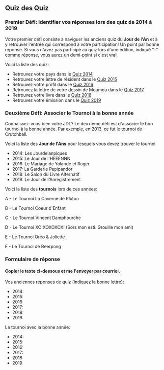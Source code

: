 ## Quiz des Quiz

### Premier Défi: Identifier vos réponses lors des quiz de 2014 à 2019

Votre premier défi consiste à naviguer les anciens quiz du **Jour de l'An** et à y retrouver l'entrée qui correspond à votre participation! Un point par bonne réponse. Si vous n'avez pas participé au quiz lors d'une édition, indiqué "-" comme réponse, vous aurez un demi-point si c'est vrai.

Voici la liste des quiz:

- Retrouvez votre pays dans le [Quiz 2014](jdl2014_quiz.md)
- Retrouvez votre lettre de résident dans le [Quiz 2015](jdl2015_sw_quiz.md)
- Retrouvez votre profil dans le [Quiz 2016](jdl2016_quiz.md)
- Retrouvez la lettre de votre dessin de Moumou dans le [Quiz 2017](jdl2017_sw_moumou.md)
- Retrouvez votre livre dans le [Quiz 2018](jdl2018_quiz.md)
- Retrouvez votre émission dans le [Quiz 2019](jdl2019_quiz.md)

### Deuxième Défi: Associer le Tournoi à la bonne année

Connaissez-vous bien votre JDL? Le deuxième défi est d'associer le bon tournoi à la bonne année. Par exemple, en 2013, ce fut le tournoi de Crutchball.

Voici la liste des **Jour de l'Ans** pour lesquels vous devez trouver le tournoi:

- 2014: Les Jourdelanpiques
- 2015: Le Jour de l'HEEENNN
- 2016: Le Mariage de Yolande et Roger
- 2017: La Garderie Pepipandor
- 2018: Le Salon du Livre Alternatif
- 2019: Le Jour de l'Anregistrement
  
Voici la liste des **tournois** lors de ces années:

A - Le Tournoi La Caverne de Pluton

B - Le Tournoi Coeur d'Enfant

C - Le Tournoi Vincent Damphourche

D - Le Tournoi XO XOXOXOX! (Sors mon esti. Grouille mon ami)

E - Le Tournoi Oréo & Joliette

F - Le Tournoi de Beerpong

### Formulaire de réponse

#### Copier le texte ci-dessous et me l'envoyer par courriel.

Vos anciennes réponses de quiz (indiquez la bonne lettre):

- 2014:
- 2015:
- 2016:
- 2017:
- 2018:
- 2019:

Le tournoi avec la bonne année:

- 2014:
- 2015:
- 2016:
- 2017:
- 2018:
- 2019:
